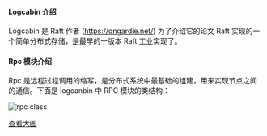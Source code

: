 #### Logcabin 介绍

Logcabin 是 Raft 作者 (https://ongardie.net/) 为了介绍它的论文 Raft 实现的一个简单分布式存储，是最早的一版本 Raft 工业实现了。

#### Rpc 模块介绍

Rpc 是远程过程调用的缩写，是分布式系统中最基础的组建，用来实现节点之间的通信。下面是 logcanbin 中 RPC 模块的类结构：

![rpc class](https://learnbycoding.oss-cn-beijing.aliyuncs.com/CMU-DBMS-COURSE-03-NOTES/rpcCore.svg)


[查看大图](rpcCore.svg)
